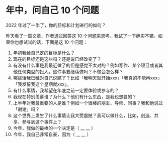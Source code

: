 # 年中，问自己 10 个问题

2022 年过了一半了，你的目标和计划进行的如何？

昨天看了一篇文章，作者通过回答这 10 个问题来思考。我试了一下确实不错。如果你也想试试的话，下面是这 10 个问题：

1. 年初我给自己定的目标是什么？
2. 现在的目标还是这些吗？还是说已经改变了？
3. 有没有什么事是我最近做了的但是感觉不太对的？例如写作、某个项目或者其他任何类型的投入。这件事要继续做吗？不做会怎么样？
4. 哪些话我已经对自己说腻了？比如「我明天就开始xxx」「我真的不能再xxx」「我发誓我这个星期就xxx」。
5. 有什么事情，我希望在年底之前一定要体验或参与的？
6. 我现在特别羡慕谁？为什么？他们有什么东西，是我也想要的？
7. 上半年对我最重要的人是谁？例如一个很棒的朋友、导师、同事？我和他说过「谢谢」吗？
8. 这个世界上发生了什么事情让我大受震撼？我可以做什么，比如，创造、共享、参与到这个事件上？
9. 今年，我做的最棒的一个决定是（ __ __ ）
10. 今年，我自己非常自豪，因为（ __ __ ）
